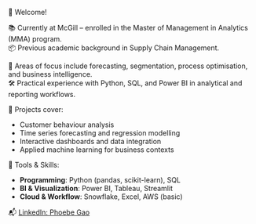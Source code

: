 👋 Welcome!

📚 Currently at McGill – enrolled in the Master of Management in Analytics (MMA) program.  
📦 Previous academic background in Supply Chain Management.

🧩 Areas of focus include forecasting, segmentation, process optimisation, and business intelligence.  
🛠️ Practical experience with Python, SQL, and Power BI in analytical and reporting workflows.  

📁 Projects cover:
- Customer behaviour analysis  
- Time series forecasting and regression modelling  
- Interactive dashboards and data integration  
- Applied machine learning for business contexts  

🧰 Tools & Skills:
- **Programming**: Python (pandas, scikit-learn), SQL  
- **BI & Visualization**: Power BI, Tableau, Streamlit  
- **Cloud & Workflow**: Snowflake, Excel, AWS (basic)

📬 [LinkedIn: Phoebe Gao](https://www.linkedin.com/in/phoebe-gao-658b06254/)

